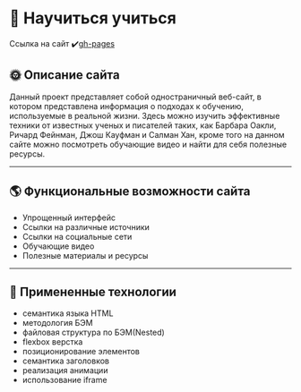 # :raising_hand: **Научиться учиться**
Ссылка на сайт :heavy_check_mark:[gh-pages](https://sofiapoly.github.io/how-to-learn/index.html "Научиться учиться")

## :sun_with_face: **Описание сайта**
Данный проект представляет собой одностраничный веб-сайт, в котором представлена информация о подходах к обучению, используемые в реальной жизни.
Здесь можно изучить эффективные техники от известных ученых и писателей таких, как Барбара Оакли, Ричард Фейнман, Джош Кауфман и Салман Хан, кроме того на данном сайте можно посмотреть обучающие видео и найти для себя полезные ресурсы.

------
## :earth_americas: **Функциональные возможности сайта**
* Упрощенный интерфейс
* Ссылки на различные источники
* Ссылки на социальные сети
* Обучающие видео
* Полезные материалы и ресурсы

------

## :file_folder: **Примененные технологии**
* семантика языка HTML
* методология БЭМ
* файловая структура по БЭМ(Nested)
* flexbox верстка
* позиционирование элементов
* семантика заголовков
* реализация анимации
* использование iframe
